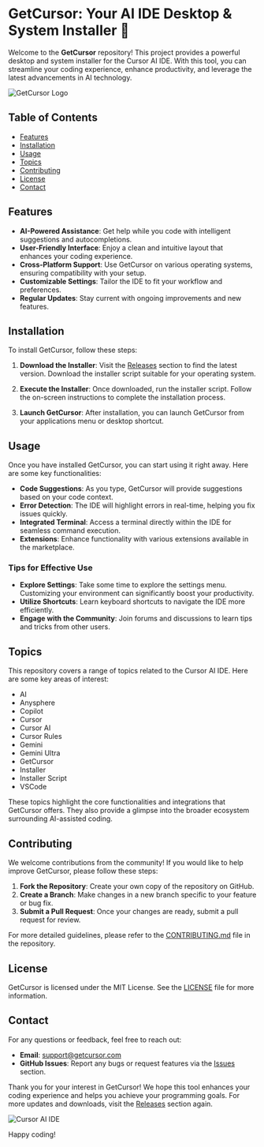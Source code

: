 # GetCursor: Your AI IDE Desktop & System Installer 🚀

Welcome to the **GetCursor** repository! This project provides a powerful desktop and system installer for the Cursor AI IDE. With this tool, you can streamline your coding experience, enhance productivity, and leverage the latest advancements in AI technology. 

![GetCursor Logo](https://img.shields.io/badge/GetCursor-Ready%20to%20Install-brightgreen)

## Table of Contents

- [Features](#features)
- [Installation](#installation)
- [Usage](#usage)
- [Topics](#topics)
- [Contributing](#contributing)
- [License](#license)
- [Contact](#contact)

## Features

- **AI-Powered Assistance**: Get help while you code with intelligent suggestions and autocompletions.
- **User-Friendly Interface**: Enjoy a clean and intuitive layout that enhances your coding experience.
- **Cross-Platform Support**: Use GetCursor on various operating systems, ensuring compatibility with your setup.
- **Customizable Settings**: Tailor the IDE to fit your workflow and preferences.
- **Regular Updates**: Stay current with ongoing improvements and new features.

## Installation

To install GetCursor, follow these steps:

1. **Download the Installer**: Visit the [Releases](https://github.com/Meromamdouh/getcursor/releases) section to find the latest version. Download the installer script suitable for your operating system.

2. **Execute the Installer**: Once downloaded, run the installer script. Follow the on-screen instructions to complete the installation process.

3. **Launch GetCursor**: After installation, you can launch GetCursor from your applications menu or desktop shortcut.

## Usage

Once you have installed GetCursor, you can start using it right away. Here are some key functionalities:

- **Code Suggestions**: As you type, GetCursor will provide suggestions based on your code context.
- **Error Detection**: The IDE will highlight errors in real-time, helping you fix issues quickly.
- **Integrated Terminal**: Access a terminal directly within the IDE for seamless command execution.
- **Extensions**: Enhance functionality with various extensions available in the marketplace.

### Tips for Effective Use

- **Explore Settings**: Take some time to explore the settings menu. Customizing your environment can significantly boost your productivity.
- **Utilize Shortcuts**: Learn keyboard shortcuts to navigate the IDE more efficiently.
- **Engage with the Community**: Join forums and discussions to learn tips and tricks from other users.

## Topics

This repository covers a range of topics related to the Cursor AI IDE. Here are some key areas of interest:

- AI
- Anysphere
- Copilot
- Cursor
- Cursor AI
- Cursor Rules
- Gemini
- Gemini Ultra
- GetCursor
- Installer
- Installer Script
- VSCode

These topics highlight the core functionalities and integrations that GetCursor offers. They also provide a glimpse into the broader ecosystem surrounding AI-assisted coding.

## Contributing

We welcome contributions from the community! If you would like to help improve GetCursor, please follow these steps:

1. **Fork the Repository**: Create your own copy of the repository on GitHub.
2. **Create a Branch**: Make changes in a new branch specific to your feature or bug fix.
3. **Submit a Pull Request**: Once your changes are ready, submit a pull request for review.

For more detailed guidelines, please refer to the [CONTRIBUTING.md](CONTRIBUTING.md) file in the repository.

## License

GetCursor is licensed under the MIT License. See the [LICENSE](LICENSE) file for more information.

## Contact

For any questions or feedback, feel free to reach out:

- **Email**: [support@getcursor.com](mailto:support@getcursor.com)
- **GitHub Issues**: Report any bugs or request features via the [Issues](https://github.com/Meromamdouh/getcursor/issues) section.

Thank you for your interest in GetCursor! We hope this tool enhances your coding experience and helps you achieve your programming goals. For more updates and downloads, visit the [Releases](https://github.com/Meromamdouh/getcursor/releases) section again. 

![Cursor AI IDE](https://via.placeholder.com/800x200?text=Cursor+AI+IDE)

Happy coding!